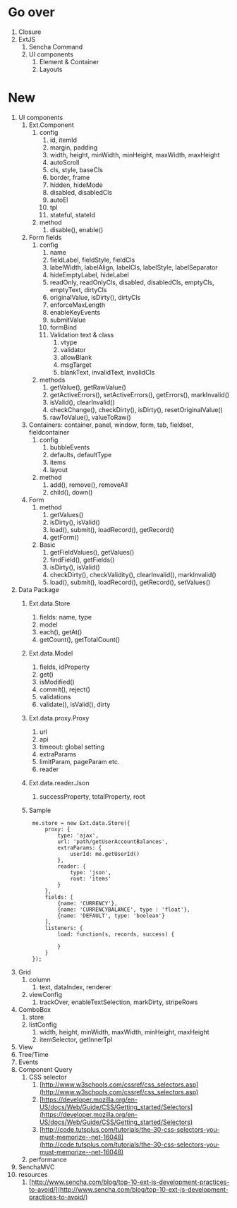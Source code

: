 # Go over
1. Closure
1. ExtJS
    1. Sencha Command
    1. UI components
        1. Element & Container
        1. Layouts
# New
1. UI components
    1. Ext.Component
        1. config
            1. id, itemId
            1. margin, padding
            1. width, height, minWidth, minHeight, maxWidth, maxHeight
            1. autoScroll
            1. cls, style, baseCls
            1. border, frame
            1. hidden, hideMode
            1. disabled, disabledCls
            1. autoEl
            1. tpl
            1. stateful, stateId
        1. method
            1. disable(), enable()
    1. Form fields
        1. config
            1. name
            1. fieldLabel, fieldStyle, fieldCls
            1. labelWidth, labelAlign, labelCls, labelStyle, labelSeparator
            1. hideEmptyLabel, hideLabel
            1. readOnly, readOnlyCls, disabled, disabledCls, emptyCls, emptyText, dirtyCls
            1. originalValue, isDirty(), dirtyCls
            1. enforceMaxLength
            1. enableKeyEvents
            1. submitValue
            1. formBind
            1. Validation text & class
                1. vtype
                1. validator
                1. allowBlank
                1. msgTarget
                1. blankText, invalidText, invalidCls
        1. methods
            1. getValue(), getRawValue()
            1. getActiveErrors(), setActiveErrors(), getErrors(), markInvalid()
            1. isValid(), clearInvalid()
            1. checkChange(), checkDirty(), isDirty(), resetOriginalValue()
            1. rawToValue(), valueToRaw()
    1. Containers: container, panel, window, form, tab, fieldset, fieldcontainer
        1. config
            1. bubbleEvents
            1. defaults, defaultType
            1. items
            1. layout
        1. method
            1. add(), remove(), removeAll
            1. child(), down()
    1. Form
        1. method
            1. getValues()
            1. isDirty(), isValid()
            1. load(), submit(), loadRecord(), getRecord()
            1. getForm()
        1. Basic
            1. getFieldValues(), getValues()
            1. findField(), getFields()
            1. isDirty(), isValid()
            1. checkDirty(), checkValidity(), clearInvalid(), markInvalid()
            1. load(), submit(), loadRecord(), getRecord(), setValues()
1. Data Package
    1. Ext.data.Store
        1. fields: name, type
        1. model
        1. each(), getAt()
        1. getCount(), getTotalCount()
    1. Ext.data.Model
        1. fields, idProperty
        1. get()
        1. isModified()
        1. commit(), reject()
        1. validations
        1. validate(), isValid(), dirty
    1. Ext.data.proxy.Proxy
        1. url
        1. api
        1. timeout: global setting
        1. extraParams
        1. limitParam, pageParam etc.
        1. reader
    1. Ext.data.reader.Json
        1. successProperty, totalProperty, root
    1. Sample

            me.store = new Ext.data.Store({
	    		proxy: {
		    		type: 'ajax',
			    	url: 'path/getUserAccountBalances',
				    extraParams: {
					    userId: me.getUserId()
    				},
	    			reader: {
		    			type: 'json',
			    		root: 'items'
				    }
    			},
	    		fields: [
		    		{name: 'CURRENCY'},
			    	{name: 'CURRENCYBALANCE', type : 'float'},
				    {name: 'DEFAULT', type: 'boolean'}
    			],
	    		listeners: {
		    		load: function(s, records, success) {
					    
			    	}
    			}
	    	});
1. Grid
    1. column
        1. text, dataIndex, renderer
    1. viewConfig
        1. trackOver, enableTextSelection, markDirty, stripeRows
1. ComboBox
    1. store
    1. listConfig
        1. width, height, minWidth, maxWidth, minHeight, maxHeight
        1. itemSelector, getInnerTpl
1. View
1. Tree/Time
1. Events
1. Component Query
    1. CSS selector
        1. [http://www.w3schools.com/cssref/css_selectors.asp](http://www.w3schools.com/cssref/css_selectors.asp)
        1. [https://developer.mozilla.org/en-US/docs/Web/Guide/CSS/Getting_started/Selectors](https://developer.mozilla.org/en-US/docs/Web/Guide/CSS/Getting_started/Selectors)
        1. [http://code.tutsplus.com/tutorials/the-30-css-selectors-you-must-memorize--net-16048](http://code.tutsplus.com/tutorials/the-30-css-selectors-you-must-memorize--net-16048)
    1. performance
1. SenchaMVC
1. resources
    1. [http://www.sencha.com/blog/top-10-ext-js-development-practices-to-avoid/](http://www.sencha.com/blog/top-10-ext-js-development-practices-to-avoid/)